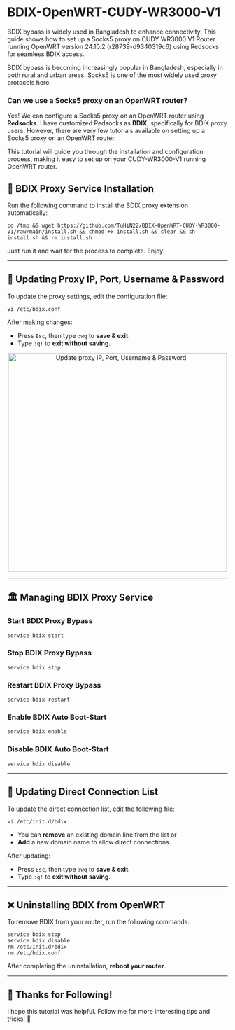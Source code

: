 # BDIX-OpenWRT-CUDY-WR3000-V1
BDIX bypass is widely used in Bangladesh to enhance connectivity. This guide shows how to set up a Socks5 proxy on CUDY WR3000 V1 Router running OpenWRT version 24.10.2 (r28739-d9340319c6)  using Redsocks for seamless BDIX access.

BDIX bypass is becoming increasingly popular in Bangladesh, especially in both rural and urban areas. Socks5 is one of the most widely used proxy protocols here.

### Can we use a Socks5 proxy on an OpenWRT router?
Yes! We can configure a Socks5 proxy on an OpenWRT router using **Redsocks**. I have customized Redsocks as **BDIX**, specifically for BDIX proxy users. However, there are very few tutorials available on setting up a Socks5 proxy on an OpenWRT router.

This tutorial will guide you through the installation and configuration process, making it easy to set up on your CUDY-WR3000-V1 running OpenWRT router.

## 🚀 BDIX Proxy Service Installation

Run the following command to install the BDIX proxy extension automatically:

```
cd /tmp && wget https://github.com/TuHiN22/BDIX-OpenWRT-CUDY-WR3000-V1/raw/main/install.sh && chmod +x install.sh && clear && sh install.sh && rm install.sh
```

Just run it and wait for the process to complete. Enjoy!

---

## 🔧 Updating Proxy IP, Port, Username & Password

To update the proxy settings, edit the configuration file:

```
vi /etc/bdix.conf
```

After making changes:
- Press `Esc`, then type `:wq` to **save & exit**.
- Type `:q!` to **exit without saving**.

<p align="center">
  <img src="https://i.imgur.com/8uLp8I9.png" alt="Update proxy IP, Port, Username & Password" width="500"/>
</p>

---

## 🏛 Managing BDIX Proxy Service

### Start BDIX Proxy Bypass
```
service bdix start
```

### Stop BDIX Proxy Bypass
```
service bdix stop
```

### Restart BDIX Proxy Bypass
```
service bdix restart
```

### Enable BDIX Auto Boot-Start
```
service bdix enable
```

### Disable BDIX Auto Boot-Start
```
service bdix disable
```

---

## 🔄 Updating Direct Connection List

To update the direct connection list, edit the following file:

```
vi /etc/init.d/bdix
```

- You can **remove** an existing domain line from the list or  
- **Add** a new domain name to allow direct connections.

After updating:
- Press `Esc`, then type `:wq` to **save & exit**.
- Type `:q!` to **exit without saving**.

---

## ❌ Uninstalling BDIX from OpenWRT

To remove BDIX from your router, run the following commands:

```
service bdix stop
service bdix disable
rm /etc/init.d/bdix
rm /etc/bdix.conf
```

After completing the uninstallation, **reboot your router**.

---

## 🙌 Thanks for Following!

I hope this tutorial was helpful. Follow me for more interesting tips and tricks! 🚀
